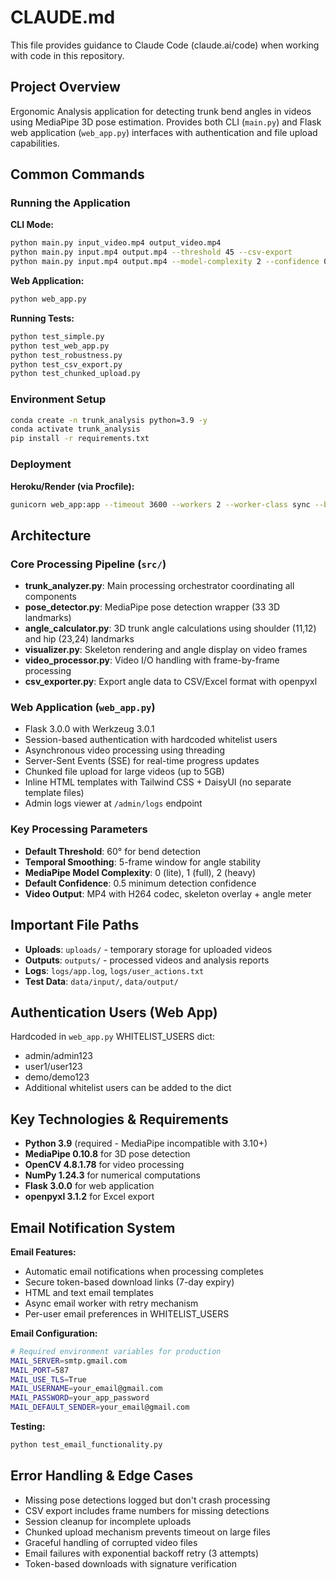 # CLAUDE.md

This file provides guidance to Claude Code (claude.ai/code) when working with code in this repository.

## Project Overview

Ergonomic Analysis application for detecting trunk bend angles in videos using MediaPipe 3D pose estimation. Provides both CLI (`main.py`) and Flask web application (`web_app.py`) interfaces with authentication and file upload capabilities.

## Common Commands

### Running the Application

**CLI Mode:**
```bash
python main.py input_video.mp4 output_video.mp4
python main.py input.mp4 output.mp4 --threshold 45 --csv-export
python main.py input.mp4 output.mp4 --model-complexity 2 --confidence 0.7
```

**Web Application:**
```bash
python web_app.py
```

**Running Tests:**
```bash
python test_simple.py
python test_web_app.py
python test_robustness.py
python test_csv_export.py
python test_chunked_upload.py
```

### Environment Setup

```bash
conda create -n trunk_analysis python=3.9 -y
conda activate trunk_analysis
pip install -r requirements.txt
```

### Deployment

**Heroku/Render (via Procfile):**
```bash
gunicorn web_app:app --timeout 3600 --workers 2 --worker-class sync --bind 0.0.0.0:$PORT
```

## Architecture

### Core Processing Pipeline (`src/`)

- **trunk_analyzer.py**: Main processing orchestrator coordinating all components
- **pose_detector.py**: MediaPipe pose detection wrapper (33 3D landmarks)
- **angle_calculator.py**: 3D trunk angle calculations using shoulder (11,12) and hip (23,24) landmarks
- **visualizer.py**: Skeleton rendering and angle display on video frames
- **video_processor.py**: Video I/O handling with frame-by-frame processing
- **csv_exporter.py**: Export angle data to CSV/Excel format with openpyxl

### Web Application (`web_app.py`)

- Flask 3.0.0 with Werkzeug 3.0.1
- Session-based authentication with hardcoded whitelist users
- Asynchronous video processing using threading
- Server-Sent Events (SSE) for real-time progress updates
- Chunked file upload for large videos (up to 5GB)
- Inline HTML templates with Tailwind CSS + DaisyUI (no separate template files)
- Admin logs viewer at `/admin/logs` endpoint

### Key Processing Parameters

- **Default Threshold**: 60° for bend detection
- **Temporal Smoothing**: 5-frame window for angle stability
- **MediaPipe Model Complexity**: 0 (lite), 1 (full), 2 (heavy)
- **Default Confidence**: 0.5 minimum detection confidence
- **Video Output**: MP4 with H264 codec, skeleton overlay + angle meter

## Important File Paths

- **Uploads**: `uploads/` - temporary storage for uploaded videos
- **Outputs**: `outputs/` - processed videos and analysis reports
- **Logs**: `logs/app.log`, `logs/user_actions.txt`
- **Test Data**: `data/input/`, `data/output/`

## Authentication Users (Web App)

Hardcoded in `web_app.py` WHITELIST_USERS dict:
- admin/admin123
- user1/user123
- demo/demo123
- Additional whitelist users can be added to the dict

## Key Technologies & Requirements

- **Python 3.9** (required - MediaPipe incompatible with 3.10+)
- **MediaPipe 0.10.8** for 3D pose detection
- **OpenCV 4.8.1.78** for video processing
- **NumPy 1.24.3** for numerical computations
- **Flask 3.0.0** for web application
- **openpyxl 3.1.2** for Excel export

## Email Notification System

**Email Features:**
- Automatic email notifications when processing completes
- Secure token-based download links (7-day expiry)
- HTML and text email templates
- Async email worker with retry mechanism
- Per-user email preferences in WHITELIST_USERS

**Email Configuration:**
```bash
# Required environment variables for production
MAIL_SERVER=smtp.gmail.com
MAIL_PORT=587
MAIL_USE_TLS=True
MAIL_USERNAME=your_email@gmail.com
MAIL_PASSWORD=your_app_password
MAIL_DEFAULT_SENDER=your_email@gmail.com
```

**Testing:**
```bash
python test_email_functionality.py
```

## Error Handling & Edge Cases

- Missing pose detections logged but don't crash processing
- CSV export includes frame numbers for missing detections
- Session cleanup for incomplete uploads
- Chunked upload mechanism prevents timeout on large files
- Graceful handling of corrupted video files
- Email failures with exponential backoff retry (3 attempts)
- Token-based downloads with signature verification